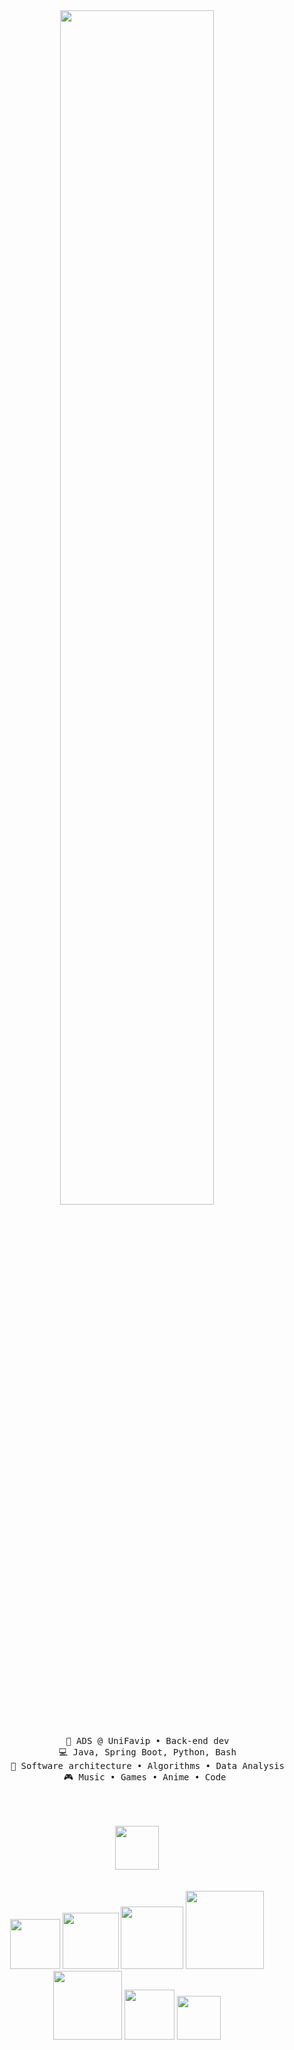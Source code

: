 <div align="center">

<img src="https://readme-typing-svg.demolab.com?font=Inconsolata&weight=500&size=50&duration=3000&pause=300&color=50C878&center=true&vCenter=true&multiline=true&repeat=false&random=false&width=1300&height=140&lines=Hello,+friend;I'm+Cesar%2C+a+tech+rat+and+Evangelion+fan+水" width="70%" />
<br><br>
<pre>
    💼 ADS @ UniFavip • Back-end dev
    💻 Java, Spring Boot, Python, Bash
    📖 Software architecture • Algorithms • Data Analysis
    🎮 Music • Games • Anime • Code 
    
</pre>
<br><br>
    <img src="https://media.tenor.com/hVJHDYsJ-_sAAAAi/twelve-personagem.gif" height="70" />
<br><br><br>
</div>
<div align=center>
    <img src="https://img.shields.io/badge/Java-ED8B00?style=flat&logo=openjdk&logoColor=white" width=80px>
    <img src="https://img.shields.io/badge/Spring-6DB33F?style=flat&logo=spring&logoColor=white" width=90px>
    <img src="https://img.shields.io/badge/Angular-0F0F11?style=flat&logo=angular&logoColor=white" width=100px>
    <img src="https://img.shields.io/badge/PostgreSQL-4169E1?style=flat&logo=postgresql&logoColor=white" width=125px>
    <img src="https://img.shields.io/badge/JavaScript-F7DF1E?style=flat&logo=javascript&logoColor=black" width=110px>
    <img src="https://img.shields.io/badge/HTML-e34c26?style=flat&logo=html5&logoColor=white" width=80px>
    <img src="https://img.shields.io/badge/CSS-563d7c?&style=flat&logo=css3&logoColor=white" width=70px>
</div>

